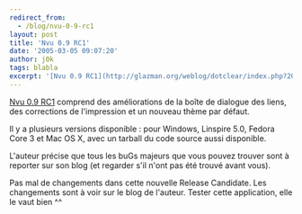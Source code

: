 ```yaml
---
redirect_from:
  - /blog/nvu-0-9-rc1
layout: post
title: 'Nvu 0.9 RC1'
date: '2005-03-05 09:07:20'
author: j0k
tags: blabla
excerpt: '[Nvu 0.9 RC1](http://glazman.org/weblog/dotclear/index.php?2005/03/04/904-nvu-090rc1) comprend des améliorations de la boîte de dialogue des liens, des corrections de l''impression et un nouveau thème par défaut.    )   Il y a plusieurs versions disponible : pour Windows, Linspire 5.0, Fedora Core 3 et Mac OS X, avec un tarball du code source aussi      ...'
---
```


[Nvu 0.9 RC1](http://glazman.org/weblog/dotclear/index.php?2005/03/04/904-nvu-090rc1) comprend des améliorations de la boîte de dialogue des liens, des corrections de l'impression et un nouveau thème par défaut.

Il y a plusieurs versions disponible : pour Windows, Linspire 5.0, Fedora Core 3 et Mac OS X, avec un tarball du code source aussi disponible.

L'auteur précise que tous les buGs majeurs que vous pouvez trouver sont à reporter sur son blog (et regarder s'il n'ont pas été trouvé avant vous).

Pas mal de changements dans cette nouvelle Release Candidate. Les changements sont à voir sur le blog de l'auteur.   Tester cette application, elle le vaut bien ^^
